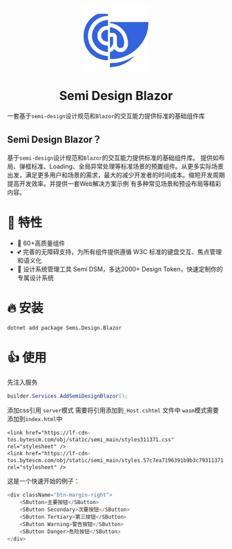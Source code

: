 <p align="center">
  <a href="https://semi-design-blazor.cn" target="_blank">
    <img alt="Semi Design Blazor Logo" width="150" src="img/logo.png">
  </a>
</p>

<h1 align="center">Semi Design Blazor</h1>


一套基于`semi-design`设计规范和`Blazor`的交互能力提供标准的基础组件库


## Semi Design Blazor？

基于`semi-design`设计规范和`Blazor`的交互能力提供标准的基础组件库。 提供如布局、弹框标准、Loading、全局异常处理等标准场景的预置组件。从更多实际场景出发，满足更多用户和场景的需求，最大的减少开发者的时间成本。缩短开发周期提高开发效率。并提供一套Web解决方案示例 有多种常见场景和预设布局等精彩内容。

# 🎉 特性

- 💪 60+高质量组件
- 💕 完善的无障碍支持，为所有组件提供遵循 W3C 标准的键盘交互、焦点管理和语义化
- 🎨 设计系统管理工具 Semi DSM，多达2000+ Design Token，快速定制你的专属设计系统


# 🔥 安装

```sh
dotnet add package Semi.Design.Blazor
```


# 👍 使用

先注入服务

```c#
builder.Services.AddSemiDesignBlazor();
```

添加css引用
`server`模式 需要将引用添加到`_Host.cshtml` 文件中 `wasm`模式需要添加到`index.html`中
```
<link href="https://lf-cdn-tos.bytescm.com/obj/static/semi_main/styles311371.css" rel="stylesheet" />
<link href="https://lf-cdn-tos.bytescm.com/obj/static/semi_main/styles.57c7ea7196391b9b3c79311371.css" rel="stylesheet" />
```

这是一个快速开始的例子：

```c#
<div className="btn-margin-right">
    <SButton>主要按钮</SButton>
    <SButton Secondary>次要按钮</SButton>
    <SButton Tertiary>第三按钮</SButton>
    <SButton Warning>警告按钮</SButton>
    <SButton Danger>危险按钮</SButton>
</div>
```
